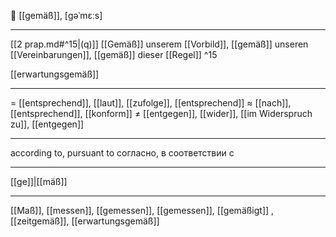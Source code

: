 🔗 [[gemäß]], [ɡəˈmɛːs]

---
[[2 prap.md#^15|(q)]] [[Gemäß]] unserem [[Vorbild]], [[gemäß]] unseren [[Vereinbarungen]], [[gemäß]] dieser [[Regel]] ^15

[[erwartungsgemäß]]

---
= [[entsprechend]], [[laut]], [[zufolge]], [[entsprechend]]
≈ [[nach]], [[entsprechend]], [[konform]]
≠ [[entgegen]], [[wider]], [[im Widerspruch zu]], [[entgegen]]

---
according to, pursuant to
согласно, в соответствии с

---
[[ge]]|[[mäß]]

---
[[Maß]], [[messen]], [[gemessen]], [[gemessen]], [[gemäßigt]]
, [[zeitgemäß]], [[erwartungsgemäß]]